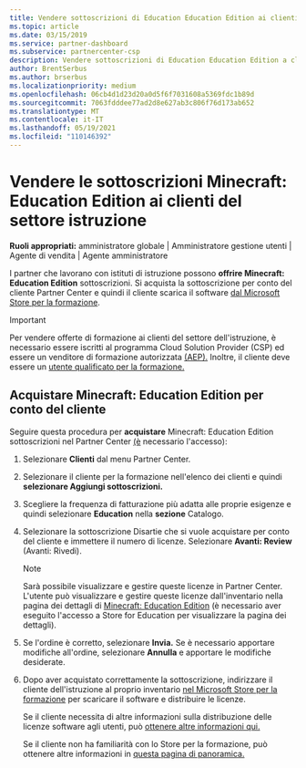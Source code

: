 ```yaml
---
title: Vendere sottoscrizioni di Education Education Edition ai clienti del settore della formazione
ms.topic: article
ms.date: 03/15/2019
ms.service: partner-dashboard
ms.subservice: partnercenter-csp
description: Vendere sottoscrizioni di Education Education Edition a clienti qualificati che possono quindi scaricarli da Microsoft Education Store.
author: BrentSerbus
ms.author: brserbus
ms.localizationpriority: medium
ms.openlocfilehash: 06cb4d1d23d20a0d5f6f7031608a5369fdc1b89d
ms.sourcegitcommit: 7063fdddee77ad2d8e627ab3c806f76d173ab652
ms.translationtype: MT
ms.contentlocale: it-IT
ms.lasthandoff: 05/19/2021
ms.locfileid: "110146392"
---
```

# <a name="sell-minecraft-education-edition-subscriptions-to-education-customers"></a>Vendere le sottoscrizioni Minecraft: Education Edition ai clienti del settore istruzione

**Ruoli appropriati:** amministratore globale | Amministratore gestione utenti | Agente di vendita | Agente amministratore

I partner che lavorano con istituti di istruzione possono **offrire Minecraft: Education Edition** sottoscrizioni. Si acquista la sottoscrizione per conto del cliente Partner Center e quindi il cliente scarica il software [dal Microsoft Store per la formazione](https://educationstore.microsoft.com). 

>[!IMPORTANT]
>Per vendere offerte di formazione ai clienti del settore dell'istruzione, è necessario essere iscritti al programma Cloud Solution Provider (CSP) ed essere un venditore di formazione autorizzata [(AEP).](https://www.mepn.com) Inoltre, il cliente deve essere un [utente qualificato per la formazione.](https://www.microsoftvolumelicensing.com/DocumentSearch.aspx?Mode=3&DocumentTypeId=7)  

 
## <a name="buy-minecraft-education-edition-on-behalf-of-your-customer"></a>Acquistare **Minecraft: Education Edition** per conto del cliente

Seguire questa procedura per **acquistare** Minecraft: Education Edition sottoscrizioni nel Partner Center [(è](https://partnercenter.microsoft.com/pcv/dashboard/overview
) necessario l'accesso):

  1.  Selezionare **Clienti** dal menu Partner Center.
  
  2.  Selezionare il cliente per la formazione nell'elenco dei clienti e quindi **selezionare Aggiungi sottoscrizioni.**
  
  3.  Scegliere la frequenza di fatturazione più adatta alle proprie esigenze e quindi selezionare **Education** nella **sezione** Catalogo.

  4.  Selezionare la sottoscrizione Disartie che si vuole acquistare per conto del cliente e immettere il numero di licenze. Selezionare **Avanti: Review** (Avanti: Rivedi).

      >[!NOTE]
      >Sarà possibile visualizzare e gestire queste licenze in Partner Center. L'utente può visualizzare e gestire queste licenze dall'inventario nella pagina dei dettagli di [Minecraft: Education Edition](https://educationstore.microsoft.com/store/details/minecraft-education-edition/9nblggh4r2r6) (è necessario aver eseguito l'accesso a Store for Education per visualizzare la pagina dei dettagli). 

  5.  Se l'ordine è corretto, selezionare **Invia.** Se è necessario apportare modifiche all'ordine, selezionare **Annulla** e apportare le modifiche desiderate.   

  6.  Dopo aver acquistato correttamente la sottoscrizione, indirizzare il cliente dell'istruzione al proprio inventario [nel Microsoft Store per la formazione](https://educationstore.microsoft.com) per scaricare il software e distribuire le licenze.

      Se il cliente necessita di altre informazioni sulla distribuzione delle licenze software agli utenti, può [ottenere altre informazioni qui.](/education/windows/school-get-minecraft#distribute-minecraft)  
  
      Se il cliente non ha familiarità con lo Store per la formazione, può ottenere altre informazioni in [questa pagina di panoramica.](/microsoft-store/windows-store-for-business-overview)  

